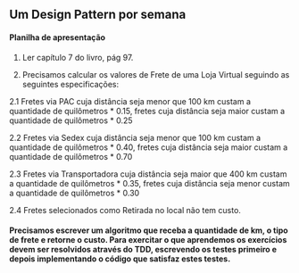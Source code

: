## Um Design Pattern por semana

#### Planilha de apresentação


   1. Ler capítulo 7 do livro, pág 97.

   2. Precisamos calcular os valores de Frete de uma Loja Virtual seguindo as seguintes especificações:

   2.1 Fretes via PAC cuja distância seja menor que 100 km custam a quantidade de quilômetros * 0.15, fretes cuja distância seja maior custam a quantidade de quilômetros * 0.25

   2.2 Fretes via Sedex  cuja distância seja menor que 100 km custam a quantidade de quilômetros * 0.40, fretes cuja distância seja maior custam a quantidade de quilômetros * 0.70
   
   2.3 Fretes via Transportadora  cuja distância seja maior que 400 km custam a quantidade de quilômetros * 0.35, fretes cuja distância seja menor custam a quantidade de quilômetros * 0.30

   2.4 Fretes selecionados como Retirada no local não tem custo.

#### Precisamos escrever um algoritmo que receba a quantidade de km, o tipo de frete e retorne o custo. Para exercitar o que aprendemos os exercícios devem ser resolvidos através do TDD, escrevendo os testes primeiro e depois implementando o código que satisfaz estes testes.
